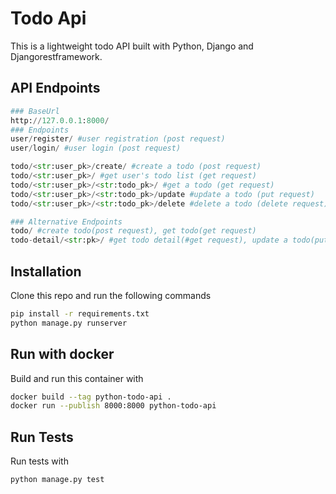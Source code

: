 # Todo Api
This is a lightweight todo API built with Python, Django and Djangorestframework. 

## API Endpoints
```python
### BaseUrl
http://127.0.0.1:8000/
### Endpoints
user/register/ #user registration (post request)
user/login/ #user login (post request)

todo/<str:user_pk>/create/ #create a todo (post request)
todo/<str:user_pk>/ #get user's todo list (get request)
todo/<str:user_pk>/<str:todo_pk>/ #get a todo (get request)
todo/<str:user_pk>/<str:todo_pk>/update #update a todo (put request)
todo/<str:user_pk>/<str:todo_pk>/delete #delete a todo (delete request)

### Alternative Endpoints
todo/ #create todo(post request), get todo(get request)
todo-detail/<str:pk>/ #get todo detail(#get request), update a todo(put request), delete a todo(delete request) 
``` 

## Installation
Clone this repo and run the following commands

```bash
pip install -r requirements.txt
python manage.py runserver
```

## Run with docker
Build and run this container with
```bash
docker build --tag python-todo-api .
docker run --publish 8000:8000 python-todo-api
```


## Run Tests
Run tests with
```bash
python manage.py test
```